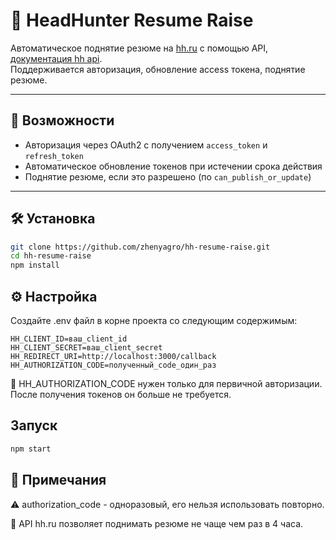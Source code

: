 # 📄 HeadHunter Resume Raise

Автоматическое поднятие резюме на [hh.ru](https://hh.ru) с помощью API, [документация hh api](https://api.hh.ru/openapi/redoc).  
Поддерживается авторизация, обновление access токена, поднятие резюме.

---

## 🚀 Возможности

- Авторизация через OAuth2 с получением `access_token` и `refresh_token`
- Автоматическое обновление токенов при истечении срока действия
- Поднятие резюме, если это разрешено (по `can_publish_or_update`)

---

## 🛠️ Установка

```bash
git clone https://github.com/zhenyagro/hh-resume-raise.git
cd hh-resume-raise
npm install
```

## ⚙️ Настройка

Создайте .env файл в корне проекта со следующим содержимым:

```env
HH_CLIENT_ID=ваш_client_id
HH_CLIENT_SECRET=ваш_client_secret
HH_REDIRECT_URI=http://localhost:3000/callback
HH_AUTHORIZATION_CODE=полученный_code_один_раз
```

🔐 HH_AUTHORIZATION_CODE нужен только для первичной авторизации. После получения токенов он больше не требуется.

## Запуск

```bash
npm start
```

## 📝 Примечания

⚠️ authorization_code - одноразовый, его нельзя использовать повторно.

🎯 API hh.ru позволяет поднимать резюме не чаще чем раз в 4 часа.
